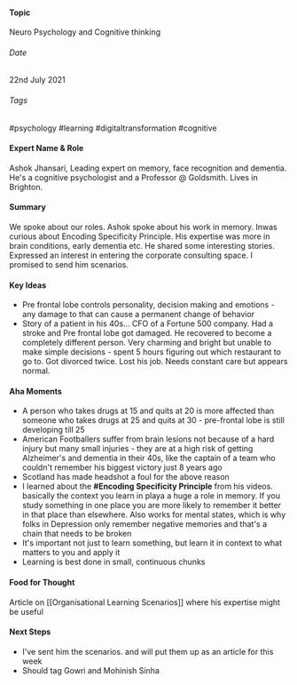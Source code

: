 #### Topic 
Neuro Psychology and Cognitive thinking

###### Date
22nd July 2021

###### Tags
#psychology #learning #digitaltransformation #cognitive

#### Expert Name & Role
Ashok Jhansari, Leading expert on memory, face recognition and dementia. He's a cognitive psychologist and a Professor @ Goldsmith. Lives in Brighton. 

#### Summary
We spoke about our roles. Ashok spoke about his work in memory. Inwas curious about Encoding Specificity Principle. His expertise was more in brain conditions, early dementia etc. He shared some interesting stories. Expressed an interest in entering the corporate consulting space. I promised to send him scenarios.  

#### Key Ideas
- Pre frontal lobe controls personality, decision making and emotions - any damage to that can cause a permanent change of behavior 
- Story of a patient in his 40s... CFO of a Fortune 500 company. Had a stroke and Pre frontal lobe got damaged. He recovered to become a completely different person. Very charming and bright but unable to make simple decisions - spent 5 hours figuring out which restaurant to go to. Got divorced twice. Lost his job. Needs constant care but appears normal.

#### Aha Moments
- A person who takes drugs at 15 and quits at 20 is more affected than someone who takes drugs at 25 and quits at 30 - pre-frontal lobe is still developing till 25
- American Footballers suffer from brain lesions not because of a hard injury but many small injuries - they are at a high risk of getting Alzheimer's and dementia in their 40s, like the captain of a team who couldn't remember his biggest victory just 8 years ago
- Scotland has made headshot a foul for the above reason 
- I learned about the **#Encoding Specificity Principle** from his videos. basically the context you learn in playa a huge a role in memory. If you study something in one place you are more likely to remember it better in that place than elsewhere. Also works for mental states, which is why folks in Depression only remember negative memories and that's a chain that needs to be broken
- It's important not just to learn something, but learn it in context to what matters to you and apply it 
- Learning is best done in small, continuous chunks

#### Food for Thought
Article on [[Organisational Learning Scenarios]] where his expertise might be useful

#### Next Steps
- I've sent him the scenarios. and will put them up as an article for this week
- Should tag Gowri and Mohinish Sinha 
